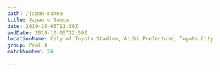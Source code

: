 ```yaml
---
path: /japan-samoa
title: Japan v Samoa
date: 2019-10-05T11:30Z
endDate: 2019-10-05T12:50Z
locationName: City of Toyota Stadium, Aichi Prefecture, Toyota City
group: Pool A
matchNumber: 26

---
```

